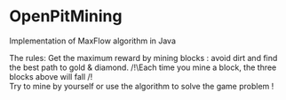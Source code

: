 # OpenPitMining

Implementation of MaxFlow algorithm in Java

The rules:
Get the maximum reward by mining blocks : avoid dirt and find the best path to gold & diamond. 
/!\Each time you mine a block, the three blocks above will fall /!\
Try to mine by yourself or use the algorithm to solve the game problem !




